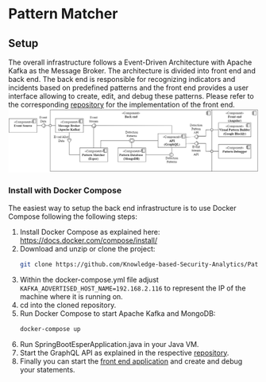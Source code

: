 # Pattern Matcher

## Setup

The overall infrastructure follows a Event-Driven Architecture with Apache Kafka as the Message Broker. The architecture is divided into front end and back end. The back end is responsible for recognizing indicators and incidents based on predefined patterns and the front end provides a user interface allowing to create, edit, and debug these patterns. Please refer to the corresponding [repository](https://github.com/Knowledge-based-Security-Analytics/Front-end/) for the implementation of the front end.
![Architecture](./misc/architecture.png "Architecture")

### Install with Docker Compose
The easiest way to setup the back end infrastructure is to use Docker Compose following the following steps:

1. Install Docker Compose as explained here: https://docs.docker.com/compose/install/
2. Download and unzip or clone the project:
    ```bash
    git clone https://github.com/Knowledge-based-Security-Analytics/Pattern-Matcher.git
    ```
3. Within the docker-compose.yml file adjust `KAFKA_ADVERTISED_HOST_NAME=192.168.2.116` to represent the IP of the machine where it is running on.
4. cd into the cloned repository.
5. Run Docker Compose to start Apache Kafka and MongoDB:
    ```bash
    docker-compose up
    ```
6. Run SpringBootEsperApplication.java in your Java VM.
7. Start the GraphQL API as explained in the respective [repository](https://github.com/Knowledge-based-Security-Analytics/API).
8. Finally you can start the [front end application](https://github.com/Knowledge-based-Security-Analytics/Front-end/) and create and debug your statements.


